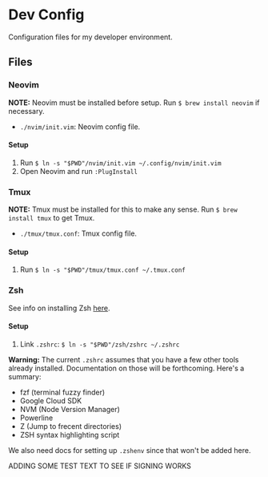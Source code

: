 # Dev Config

Configuration files for my developer environment.

## Files

### Neovim

**NOTE:** Neovim must be installed before setup.
Run `$ brew install neovim` if necessary.

- `./nvim/init.vim`: Neovim config file.

#### Setup

1. Run `$ ln -s "$PWD"/nvim/init.vim ~/.config/nvim/init.vim`
2. Open Neovim and run `:PlugInstall`

### Tmux

**NOTE:** Tmux must be installed for this to make any sense.
Run `$ brew install tmux` to get Tmux.

- `./tmux/tmux.conf`: Tmux config file.

#### Setup

1. Run `$ ln -s "$PWD"/tmux/tmux.conf ~/.tmux.conf`

### Zsh

See info on installing Zsh [here][installing-zsh].

#### Setup

1. Link `.zshrc`: `$ ln -s "$PWD"/zsh/zshrc ~/.zshrc`

**Warning:** The current `.zshrc` assumes that you have a few other tools already installed.
Documentation on those will be forthcoming. Here's a summary:

- fzf (terminal fuzzy finder)
- Google Cloud SDK
- NVM (Node Version Manager)
- Powerline
- Z (Jump to frecent directories)
- ZSH syntax highlighting script

We also need docs for setting up `.zshenv` since that won't be added here.

ADDING SOME TEST TEXT TO SEE IF SIGNING WORKS

[installing-zsh]: https://gist.github.com/derhuerst/12a1558a4b408b3b2b6e#file-mac-md
